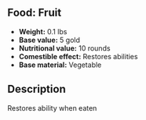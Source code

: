 ## Food: Fruit

- **Weight:** 0.1 lbs
- **Base value:** 5 gold
- **Nutritional value:** 10 rounds
- **Comestible effect:** Restores abilities
- **Base material:** Vegetable

## Description

Restores ability when eaten
